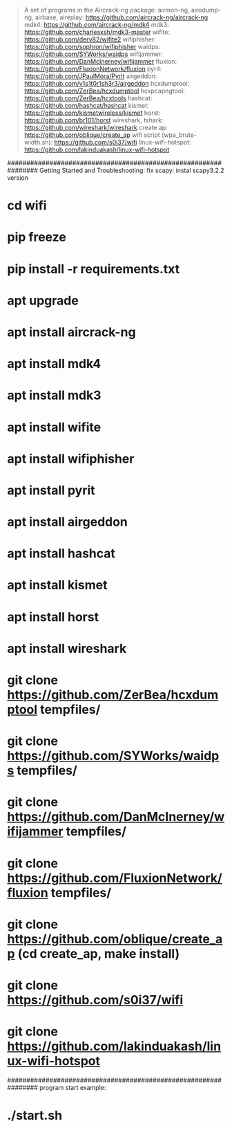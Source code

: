 
> A set of programs in the Aircrack-ng package:
    airmon-ng, airodump-ng, airbase, aireplay: 
    <a href='https://github.com/aircrack-ng/aircrack-ng'>https://github.com/aircrack-ng/aircrack-ng</a>
> mdk4: <a href='https://github.com/aircrack-ng/mdk4'>https://github.com/aircrack-ng/mdk4</a>
> mdk3: <a href='https://github.com/charlesxsh/mdk3-master'>https://github.com/charlesxsh/mdk3-master</a>
> wifite: <a href='https://github.com/derv82/wifite2'>https://github.com/derv82/wifite2</a>
> wifiphisher: <a href='https://github.com/sophron/wifiphisher'>https://github.com/sophron/wifiphisher</a>
> waidps: <a href='https://github.com/SYWorks/waidps'>https://github.com/SYWorks/waidps</a>
> wifijammer: <a href='https://github.com/DanMcInerney/wifijammer'>https://github.com/DanMcInerney/wifijammer</a>
> fluxion: <a href='https://github.com/FluxionNetwork/fluxion'>https://github.com/FluxionNetwork/fluxion</a>
> pyrit: <a href='https://github.com/JPaulMora/Pyrit'>https://github.com/JPaulMora/Pyrit</a>
> airgeddon: <a href='https://github.com/v1s1t0r1sh3r3/airgeddon'>https://github.com/v1s1t0r1sh3r3/airgeddon</a>
> hcxdumptool: <a href='https://github.com/ZerBea/hcxdumptool'>https://github.com/ZerBea/hcxdumptool</a>
> hcxpcapngtool: <a href='https://github.com/ZerBea/hcxtools'>https://github.com/ZerBea/hcxtools</a>
> hashcat: <a href='https://github.com/hashcat/hashcat'>https://github.com/hashcat/hashcat</a>
> kismet: <a href='https://github.com/kismetwireless/kismet'>https://github.com/kismetwireless/kismet</a>
> horst: <a href='https://github.com/br101/horst'>https://github.com/br101/horst</a>
> wireshark, tshark: <a href='https://github.com/wireshark/wireshark'>https://github.com/wireshark/wireshark</a>
> create ap: <a href='https://github.com/oblique/create_ap'>https://github.com/oblique/create_ap</a>
> wifi script (wpa_brute-width.sh): <a href='https://github.com/s0i37/wifi'>https://github.com/s0i37/wifi</a>
> linux-wifi-hotspot: <a href='https://github.com/lakinduakash/linux-wifi-hotspot'>https://github.com/lakinduakash/linux-wifi-hotspot</a>

################################################################
Getting Started and Troubleshooting:
fix scapy: instal scapy3.2.2 version
# cd wifi
# pip freeze
# pip install -r requirements.txt
# apt upgrade
# apt install aircrack-ng
# apt install mdk4
# apt install mdk3
# apt install wifite
# apt install wifiphisher
# apt install pyrit
# apt install airgeddon
# apt install hashcat
# apt install kismet
# apt install horst
# apt install wireshark
# git clone https://github.com/ZerBea/hcxdumptool tempfiles/
# git clone https://github.com/SYWorks/waidps tempfiles/
# git clone https://github.com/DanMcInerney/wifijammer tempfiles/
# git clone https://github.com/FluxionNetwork/fluxion tempfiles/
# git clone https://github.com/oblique/create_ap (cd create_ap, make install)
# git clone https://github.com/s0i37/wifi
# git clone https://github.com/lakinduakash/linux-wifi-hotspot

################################################################
program start example:
# ./start.sh


